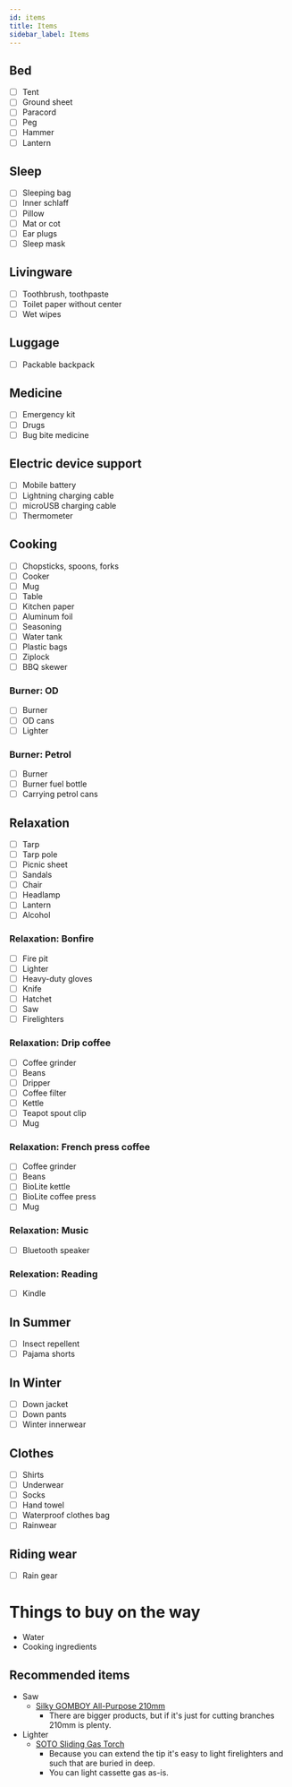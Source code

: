 ```yaml
---
id: items
title: Items
sidebar_label: Items
---
```


## Bed

* [ ] Tent
* [ ] Ground sheet
* [ ] Paracord
* [ ] Peg
* [ ] Hammer
* [ ] Lantern

## Sleep

* [ ] Sleeping bag
* [ ] Inner schlaff
* [ ] Pillow
* [ ] Mat or cot
* [ ] Ear plugs
* [ ] Sleep mask

## Livingware

* [ ] Toothbrush, toothpaste
* [ ] Toilet paper without center
* [ ] Wet wipes

## Luggage

* [ ] Packable backpack

## Medicine

* [ ] Emergency kit
* [ ] Drugs
* [ ] Bug bite medicine

## Electric device support

* [ ] Mobile battery
* [ ] Lightning charging cable
* [ ] microUSB charging cable
* [ ] Thermometer

## Cooking

* [ ] Chopsticks, spoons, forks
* [ ] Cooker
* [ ] Mug
* [ ] Table
* [ ] Kitchen paper
* [ ] Aluminum foil
* [ ] Seasoning
* [ ] Water tank
* [ ] Plastic bags
* [ ] Ziplock
* [ ] BBQ skewer

### Burner: OD

* [ ] Burner
* [ ] OD cans
* [ ] Lighter

### Burner: Petrol

* [ ] Burner
* [ ] Burner fuel bottle
* [ ] Carrying petrol cans

## Relaxation

* [ ] Tarp
* [ ] Tarp pole
* [ ] Picnic sheet
* [ ] Sandals
* [ ] Chair
* [ ] Headlamp
* [ ] Lantern
* [ ] Alcohol

### Relaxation: Bonfire

* [ ] Fire pit
* [ ] Lighter
* [ ] Heavy-duty gloves
* [ ] Knife
* [ ] Hatchet
* [ ] Saw
* [ ] Firelighters

### Relaxation: Drip coffee

* [ ] Coffee grinder
* [ ] Beans
* [ ] Dripper
* [ ] Coffee filter
* [ ] Kettle
* [ ] Teapot spout clip
* [ ] Mug

### Relaxation: French press coffee

* [ ] Coffee grinder
* [ ] Beans
* [ ] BioLite kettle
* [ ] BioLite coffee press
* [ ] Mug

### Relaxation: Music

* [ ] Bluetooth speaker

### Relexation: Reading

* [ ] Kindle

## In Summer

* [ ] Insect repellent
* [ ] Pajama shorts

## In Winter

* [ ] Down jacket
* [ ] Down pants
* [ ] Winter innerwear

## Clothes

* [ ] Shirts
* [ ] Underwear
* [ ] Socks
* [ ] Hand towel
* [ ] Waterproof clothes bag
* [ ] Rainwear

## Riding wear

* [ ] Rain gear

# Things to buy on the way

* Water
* Cooking ingredients

## Recommended items

* Saw
  * [Silky GOMBOY All-Purpose 210mm](https://www.amazon.co.jp/dp/B000CEAX8S/)
    * There are bigger products, but if it's just for cutting branches 210mm is plenty.
* Lighter
  * [SOTO Sliding Gas Torch](https://www.amazon.co.jp/dp/B004WMPFWA/)
    * Because you can extend the tip it's easy to light firelighters and such that are buried in deep.
    * You can light cassette gas as-is.
